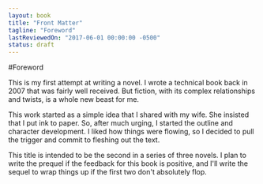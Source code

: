 ```yaml
---
layout: book
title: "Front Matter"
tagline: "Foreword"
lastReviewedOn: "2017-06-01 00:00:00 -0500"
status: draft
---
```


#Foreword

This is my first attempt at writing a novel. I wrote a technical book back in 2007 that was fairly well received. But fiction, with its complex relationships and twists, is a whole new beast for me.

This work started as a simple idea that I shared with my wife. She insisted that I put ink to paper. So, after much urging, I started the outline and character development. I liked how things were flowing, so I decided to pull the trigger and commit to fleshing out the text.

This title is intended to be the second in a series of three novels. I plan to write the prequel if the feedback for this book is positive, and I'll write the sequel to wrap things up if the first two don't absolutely flop.
